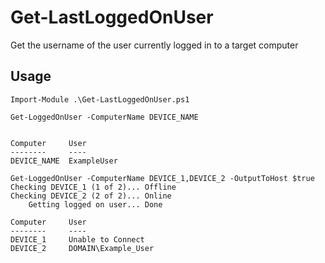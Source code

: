 # Get-LastLoggedOnUser
Get the username of the user currently logged in to a target computer

## Usage
```
Import-Module .\Get-LastLoggedOnUser.ps1

Get-LoggedOnUser -ComputerName DEVICE_NAME


Computer     User      
--------     ----      
DEVICE_NAME  ExampleUser
```

```
Get-LoggedOnUser -ComputerName DEVICE_1,DEVICE_2 -OutputToHost $true
Checking DEVICE_1 (1 of 2)... Offline
Checking DEVICE_2 (2 of 2)... Online
	Getting logged on user... Done

Computer     User             
--------     ----             
DEVICE_1     Unable to Connect
DEVICE_2     DOMAIN\Example_User   
```
